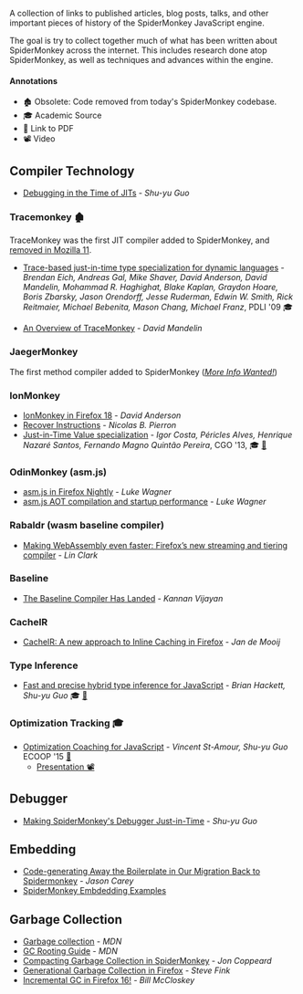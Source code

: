A collection of links to published articles, blog posts, talks, and other important pieces of history of the SpiderMonkey JavaScript engine. 

The goal is try to collect together much of what has been written about SpiderMonkey across the internet. This includes research done atop SpiderMonkey, as well as techniques and advances within the engine.


#### Annotations

* 🏚 Obsolete: Code removed from today's SpiderMonkey codebase. 
* 🎓 Academic Source
* 📄 Link to PDF
* 📽 Video


## Compiler Technology

* [Debugging in the Time of JITs](https://rfrn.org/~shu/2014/05/14/debugging-in-the-time-of-jits.html) - _Shu-yu Guo_

### Tracemonkey 🏚

TraceMonkey was the first JIT compiler added to SpiderMonkey, and [removed in Mozilla 11](https://bugzilla.mozilla.org/show_bug.cgi?id=698201).

* [Trace-based just-in-time type specialization for dynamic languages](https://dl.acm.org/citation.cfm?id=1542528) - _Brendan Eich, Andreas Gal, Mike Shaver, David Anderson, David Mandelin, Mohammad R. Haghighat, Blake Kaplan, Graydon Hoare, Boris Zbarsky, Jason Orendorff, Jesse Ruderman, Edwin W. Smith, Rick Reitmaier, Michael Bebenita, Mason Chang, Michael Franz_, PDLI '09 🎓

* [An Overview of TraceMonkey](https://hacks.mozilla.org/2009/07/tracemonkey-overview/) - _David Mandelin_

### JaegerMonkey

The first method compiler added to SpiderMonkey ([_More Info Wanted!_](https://github.com/mgaudet/SpiderMonkeyBibliography/issues/1))

### IonMonkey

* [IonMonkey in Firefox 18](https://blog.mozilla.org/javascript/2012/09/12/ionmonkey-in-firefox-18/) - _David Anderson_
* [Recover Instructions](https://nbp.github.io/slides/RInstruction/) - _Nicolas B. Pierron_
* [Just-in-Time Value specialization](https://ieeexplore.ieee.org/document/6495006) - _Igor Costa, Péricles Alves, Henrique Nazaré Santos, Fernando Magno Quintão Pereira_, CGO '13, 🎓 [📄](https://homepages.dcc.ufmg.br/~fernando/publications/papers/CGO13_igor.pdf)

### OdinMonkey (asm.js)

* [asm.js in Firefox Nightly](https://blog.mozilla.org/luke/2013/03/21/asm-js-in-firefox-nightly/) - _Luke Wagner_
* [asm.js AOT compilation and startup performance](https://blog.mozilla.org/luke/2014/01/14/asm-js-aot-compilation-and-startup-performance/) - _Luke Wagner_

### Rabaldr (wasm baseline compiler)

* [Making WebAssembly even faster: Firefox’s new streaming and tiering compiler](https://hacks.mozilla.org/2018/01/making-webassembly-even-faster-firefoxs-new-streaming-and-tiering-compiler/) - _Lin Clark_

### Baseline 

* [The Baseline Compiler Has Landed](https://blog.mozilla.org/javascript/2013/04/05/the-baseline-compiler-has-landed/) - _Kannan Vijayan_

### CacheIR

* [CacheIR: A new approach to Inline Caching in Firefox](https://jandemooij.nl/blog/2017/01/25/cacheir/) - _Jan de Mooij_

### Type Inference

* [Fast and precise hybrid type inference for JavaScript](https://dl.acm.org/citation.cfm?id=2254094) - _Brian Hackett, Shu-yu Guo_ 🎓 [📄](http://citeseerx.ist.psu.edu/viewdoc/download?doi=10.1.1.365.9413&rep=rep1&type=pdf)

### Optimization Tracking 🎓

* [Optimization Coaching for JavaScript](https://2015.ecoop.org/event/research-track-optimization-coaching-for-javascript) - _Vincent St-Amour, Shu-yu Guo_ ECOOP '15 [📄](http://www.ccs.neu.edu/home/stamourv/papers/optimization-coaching-js.pdf)
    * [Presentation 📽](https://www.youtube.com/watch?v=ZBYj9UHoml0)

## Debugger

* [Making SpiderMonkey's Debugger Just-in-Time](https://rfrn.org/~shu/2014/11/20/speeding-up-debugger.html) - _Shu-yu Guo_

## Embedding 

* [Code-generating Away the Boilerplate in Our Migration Back to Spidermonkey](https://engineering.mongodb.com/post/code-generating-away-the-boilerplate-in-our-migration-back-to-spidermonkey) - _Jason Carey_ 
* [SpiderMonkey Embdedding Examples](https://github.com/spidermonkey-embedders/spidermonkey-embedding-examples)

## Garbage Collection 

* [Garbage collection](https://developer.mozilla.org/en-US/docs/Mozilla/Projects/SpiderMonkey/Internals/Garbage_collection) - _MDN_
* [GC Rooting Guide](https://developer.mozilla.org/en-US/docs/Mozilla/Projects/SpiderMonkey/GC_Rooting_Guide) - _MDN_
* [Compacting Garbage Collection in SpiderMonkey](https://hacks.mozilla.org/2015/07/compacting-garbage-collection-in-spidermonkey/) - _Jon Coppeard_
* [Generational Garbage Collection in Firefox](https://hacks.mozilla.org/2014/09/generational-garbage-collection-in-firefox/) - _Steve Fink_
* [Incremental GC in Firefox 16!](https://blog.mozilla.org/javascript/2012/08/28/incremental-gc-in-firefox-16/) - _Bill McCloskey_
